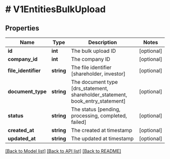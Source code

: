 # # V1EntitiesBulkUpload

## Properties

Name | Type | Description | Notes
------------ | ------------- | ------------- | -------------
**id** | **int** | The bulk upload ID | [optional]
**company_id** | **int** | The company ID | [optional]
**file_identifier** | **string** | The file identifier [shareholder, investor] | [optional]
**document_type** | **string** | The document type [drs_statement, shareholder_statement, book_entry_statement] | [optional]
**status** | **string** | The status [pending, processing, completed, failed] | [optional]
**created_at** | **string** | The created at timestamp | [optional]
**updated_at** | **string** | The updated at timestamp | [optional]

[[Back to Model list]](../../README.md#models) [[Back to API list]](../../README.md#endpoints) [[Back to README]](../../README.md)
